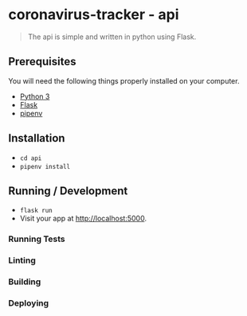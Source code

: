 # coronavirus-tracker - api

> The api is simple and written in python using Flask.

## Prerequisites

You will need the following things properly installed on your computer.

* [Python 3](https://www.python.org/downloads/)
* [Flask](https://pypi.org/project/Flask/)
* [pipenv](https://pypi.org/project/pipenv/)

## Installation

* `cd api`
* `pipenv install`

## Running / Development

* `flask run`
* Visit your app at [http://localhost:5000](http://localhost:5000).

### Running Tests

### Linting

### Building

### Deploying
